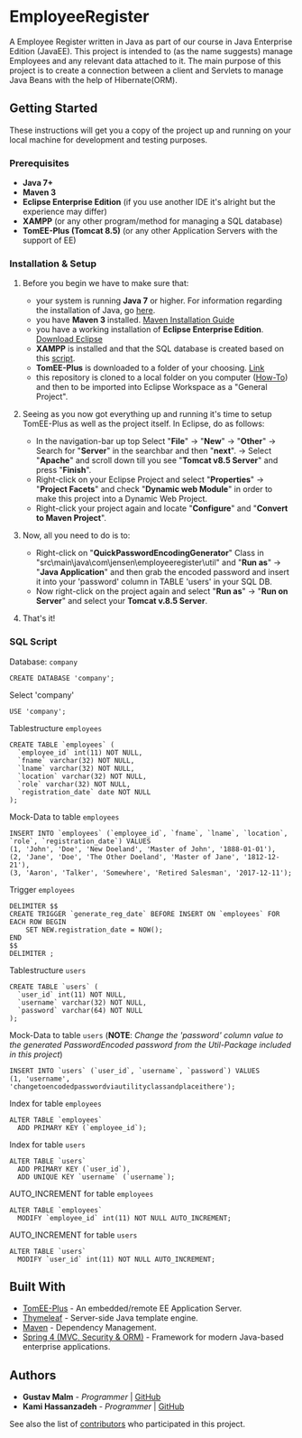 # EmployeeRegister
A Employee Register written in Java as part of our course in Java Enterprise Edition (JavaEE). This project is intended to (as the name suggests) manage Employees and any relevant data attached to it. The main purpose of this project is to create a connection between a client and Servlets to manage Java Beans with the help of Hibernate(ORM).

## Getting Started
These instructions will get you a copy of the project up and running on your local machine for development and testing purposes.

### Prerequisites
 - **Java 7+**
 - **Maven 3**
 - **Eclipse Enterprise Edition** (if you use another IDE it's alright but the experience may differ)
 - **XAMPP** (or any other program/method for managing a SQL database)
 - **TomEE-Plus (Tomcat 8.5)** (or any other Application Servers with the support of EE)
 
### Installation & Setup
1. Before you begin we have to make sure that:
   - your system is running **Java 7** or higher. For information regarding the installation of Java, 
   go [here](https://docs.oracle.com/javase/7/docs/webnotes/install/).
   - you have **Maven 3** installed. [Maven Installation Guide](https://maven.apache.org/install.html)
   - you have a working installation of **Eclipse Enterprise Edition**. 
   [Download Eclipse](https://www.eclipse.org/downloads/packages/eclipse-ide-java-ee-developers/oxygen1a)
   - **XAMPP** is installed and that the SQL database is created based on this 
   [script](https://github.com/GustavMalm/EmployeeRegister/blob/master/README.md#sql-script).
   - **TomEE-Plus** is downloaded to a folder of your choosing. [Link](http://openejb.apache.org/downloads.html)
   - this repository is cloned to a local folder on you computer ([How-To](https://help.github.com/articles/cloning-a-repository/)) 
   and then to be imported into Eclipse Workspace as a "General Project".
  
2. Seeing as you now got everything up and running it's time to setup TomEE-Plus as well as the project itself.
   In Eclipse, do as follows:
   - In the navigation-bar up top
   Select "**File**" -> "**New**" -> "**Other**" -> Search for "**Server**" in the searchbar and then "**next**". -> Select "**Apache**"    and scroll down till you see "**Tomcat v8.5 Server**" and press "**Finish**".
   - Right-click on your Eclipse Project and select "**Properties**" -> "**Project Facets**" and check "**Dynamic web Module**" in order    to make this project into a Dynamic Web Project.
   - Right-click your project again and locate "**Configure**" and "**Convert to Maven Project**".

3. Now, all you need to do is to:
   - Right-click on "**QuickPasswordEncodingGenerator**" Class in  "src\main\java\com\jensen\employeeregister\util" and "**Run as**" ->      "**Java Application**" and then grab the encoded password and insert it into your 'password' column in TABLE 'users' in your SQL        DB.
   - Now right-click on the project again and select "**Run as**" -> "**Run on Server**" and select your **Tomcat v.8.5 Server**.
   
4. That's it!
   
### SQL Script
Database: `company`
```
CREATE DATABASE 'company';
```
Select 'company'
```
USE 'company';
```
Tablestructure `employees`
```
CREATE TABLE `employees` (
  `employee_id` int(11) NOT NULL,
  `fname` varchar(32) NOT NULL,
  `lname` varchar(32) NOT NULL,
  `location` varchar(32) NOT NULL,
  `role` varchar(32) NOT NULL,
  `registration_date` date NOT NULL
);
```
Mock-Data to table `employees`
```
INSERT INTO `employees` (`employee_id`, `fname`, `lname`, `location`, `role`, `registration_date`) VALUES
(1, 'John', 'Doe', 'New Doeland', 'Master of John', '1888-01-01'),
(2, 'Jane', 'Doe', 'The Other Doeland', 'Master of Jane', '1812-12-21'),
(3, 'Aaron', 'Talker', 'Somewhere', 'Retired Salesman', '2017-12-11');
```
Trigger `employees`
```
DELIMITER $$
CREATE TRIGGER `generate_reg_date` BEFORE INSERT ON `employees` FOR EACH ROW BEGIN
    SET NEW.registration_date = NOW();
END
$$
DELIMITER ;
```
Tablestructure `users`
```
CREATE TABLE `users` (
  `user_id` int(11) NOT NULL,
  `username` varchar(32) NOT NULL,
  `password` varchar(64) NOT NULL
);
```
Mock-Data to table `users` (**NOTE**: *Change the 'password' column value to the generated PasswordEncoded password from the Util-Package included in this project*)
```
INSERT INTO `users` (`user_id`, `username`, `password`) VALUES
(1, 'username', 'changetoencodedpasswordviautilityclassandplaceithere');
```
Index for table `employees`
```
ALTER TABLE `employees`
  ADD PRIMARY KEY (`employee_id`);
```
Index for table `users`
```
ALTER TABLE `users`
  ADD PRIMARY KEY (`user_id`),
  ADD UNIQUE KEY `username` (`username`);
```
AUTO_INCREMENT for table `employees`
```
ALTER TABLE `employees`
  MODIFY `employee_id` int(11) NOT NULL AUTO_INCREMENT;
```
AUTO_INCREMENT for table `users`
```
ALTER TABLE `users`
  MODIFY `user_id` int(11) NOT NULL AUTO_INCREMENT;
```

## Built With
* [TomEE-Plus](http://tomee.apache.org/docs.html) - An embedded/remote EE Application Server.
* [Thymeleaf](http://www.thymeleaf.org/documentation.html) - Server-side Java template engine.
* [Maven](https://maven.apache.org/) - Dependency Management.
* [Spring 4 (MVC, Security & ORM)](https://spring.io/docs) - Framework for modern Java-based enterprise applications.

## Authors
* **Gustav Malm** - *Programmer* | [GitHub](https://github.com/GustavMalm)
* **Kami Hassanzadeh** - *Programmer* | [GitHub](https://github.com/kami83h)

See also the list of [contributors](https://github.com/GustavMalm/EmployeeRegister/contributors) who participated in this project.
